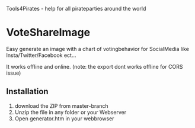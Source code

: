Tools4Pirates - help for all pirateparties around the world 

# VoteShareImage
Easy generate an image with a chart of votingbehavior for SocialMedia like Insta/Twitter/Facebook ect... 

It works offline and online.
(note: the export dont works offline for CORS issue) 


## Installation
1. download the ZIP from master-branch
2. Unzip the file in any folder or your Webserver
3. Open generator.htm in your webbrowser


